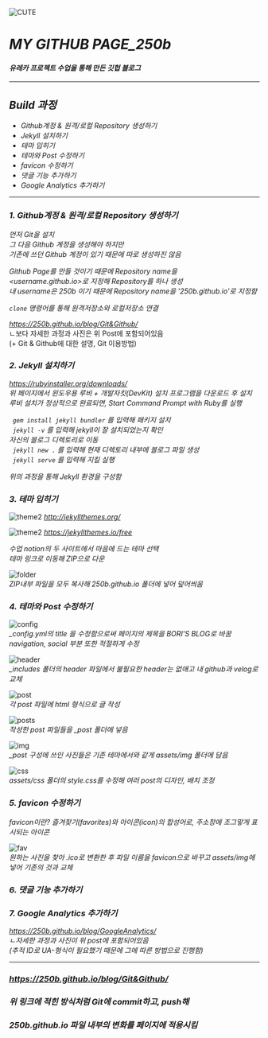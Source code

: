 ![CUTE](/preview.jpg)
# _MY GITHUB PAGE_250b_
#### _유레카 프로젝트 수업을 통해 만든 깃헙 블로그_
---
## _Build 과정_
- _Github계정 & 원격/로컬 Repository 생성하기_
- _Jekyll 설치하기_
- _테마 입히기_
- _테마와 Post 수정하기_
- _favicon 수정하기_
- _댓글 기능 추가하기_
- _Google Analytics 추가하기_
---
### _1. Github계정 & 원격/로컬 Repository 생성하기_
_먼저 Git을 설치_  
_그 다음 Github 계정을 생성해야 하지만_  
_기존에 쓰던 Github 계정이 있기 때문에 따로 생성하진 않음_


_Github Page를 만들 것이기 때문에 Repository name을_  
_<username.github.io>로 지정해 Repository를 하나 생성_  
_내 username은 250b 이기 때문에 Repository name을 '250b.github.io'로 지정함_

_`clone` 명령어를 통해 원격저장소와 로컬저장소 연결_

_https://250b.github.io/blog/Git&Github/_  
ㄴ보다 자세한 과정과 사진은 위 Post에 포함되어있음  
(+ Git & Github에 대한 설명, Git 이용방법)


### _2. Jekyll 설치하기_
_https://rubyinstaller.org/downloads/_  
_위 페이지에서 윈도우용 루비 + 개발자킷(DevKit) 설치 프로그램을 다운로드 후 설치_
_루비 설치가 정상적으로 완료되면, Start Command Prompt with Ruby를 실행_


_` gem install jekyll bundler` 를 입력해 패키지 설치_  
_` jekyll -v` 를 입력해 jekyll이 잘 설치되었는지 확인_  
_자신의 블로그 디렉토리로 이동_  
_` jekyll new .` 를 입력해 현재 디렉토리 내부에 블로그 파일 생성_  
_` jekyll serve` 를 입력해 지킬 실행_  

_위의 과정을 통해 Jekyll 환경을 구성함_


### _3. 테마 입히기_  


![theme2](/theme1.JPG)
_http://jekyllthemes.org/_


![theme2](/theme2.JPG)
_https://jekyllthemes.io/free_


_수업 notion의 두 사이트에서 마음에 드는 테마 선택_  
_테마 링크로 이동해 ZIP으로 다운_


![folder](/folder.JPG)  
_ZIP내부 파일을 모두 복사해 250b.github.io 폴더에 넣어 덮어씌움_


### _4. 테마와 Post 수정하기_
![config](/config.JPG)  
*_config.yml의 title 을 수정함으로써 페이지의 제목을 BORI'S BLOG로 바꿈*   
_navigation, social 부분 또한 적절하게 수정_


![header](/header.JPG)  
*_includes 폴더의 header 파일에서 불필요한 header는 없애고 내 github과 velog로 교체*


![post](/post.JPG)  
_각 post 파일에 html 형식으로 글 작성_


![posts](/posts.JPG)  
*작성한 post 파일들을 _post 폴더에 넣음*


![img](/img.JPG)  
*_post 구성에 쓰인 사진들은 기존 테마에서와 같게 assets/img 폴더에 담음*


![css](/css.JPG)  
_assets/css 폴더의 style.css를 수정해 여러 post의 디자인, 배치 조정_


### _5. favicon 수정하기_
_favicon이란?_
_즐겨찾기(favorites)와 아이콘(icon)의 합성어로,_
_주소창에 조그맣게 표시되는 아이콘_


![fav](/fav.JPG)  
_원하는 사진을 찾아 .ico로 변환한 후_
_파일 이름을 favicon으로 바꾸고 assets/img에 넣어 기존의 것과 교체_


### _6. 댓글 기능 추가하기_


### _7. Google Analytics 추가하기_
_https://250b.github.io/blog/GoogleAnalytics/_  
_ㄴ자세한 과정과 사진이 위 post에 포함되어있음_  
_(추적 ID로 UA-형식이 필요했기 때문에 그에 따른 방법으로 진행함)_  

-----  


### _https://250b.github.io/blog/Git&Github/_  
### _위 링크에 적힌 방식처럼 Git에 commit하고, push해_
### _250b.github.io 파일 내부의 변화를 페이지에 적용시킴_